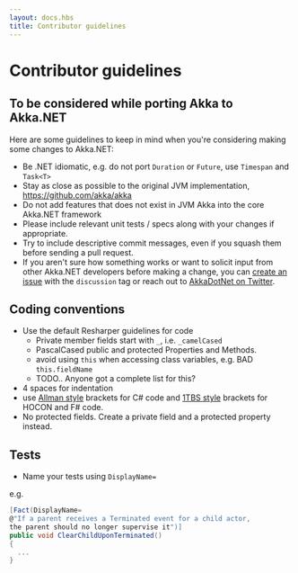 ```yaml
---
layout: docs.hbs
title: Contributor guidelines
---
```

# Contributor guidelines

## To be considered while porting Akka to Akka.NET

Here are some guidelines to keep in mind when you're considering making some
changes to Akka.NET:

- Be .NET idiomatic, e.g. do not port `Duration` or `Future`, use `Timespan`
  and `Task<T>`
- Stay as close as possible to the original JVM implementation,
  https://github.com/akka/akka
- Do not add features that does not exist in JVM Akka into the core Akka.NET
  framework
- Please include relevant unit tests / specs along with your changes if appropriate.
- Try to include descriptive commit messages, even if you squash them before
  sending a pull request.
- If you aren't sure how something works or want to solicit input from other
  Akka.NET developers before making a change, you can [create an issue](https://github.com/akkadotnet/akka.net/issues/new)
  with the `discussion` tag or reach out to [AkkaDotNet on Twitter](https://twitter.com/AkkaDotNet).

## Coding conventions
- Use the default Resharper guidelines for code
  - Private member fields start with `_`, i.e. `_camelCased`
  - PascalCased public and protected Properties and Methods.
  - avoid using `this` when accessing class variables, e.g. BAD `this.fieldName`
  - TODO.. Anyone got a complete list for this?
- 4 spaces for indentation
- use [Allman style](http://en.wikipedia.org/wiki/Indent_style#Allman_style)
  brackets for C# code and [1TBS style](http://en.wikipedia.org/wiki/Indent_style#Variant:_1TBS)
  brackets for HOCON and F# code.
- No protected fields. Create a private field and a protected property instead.

## Tests

- Name your tests using `DisplayName=`

e.g.

```csharp
[Fact(DisplayName=
@"If a parent receives a Terminated event for a child actor,
the parent should no longer supervise it")]
public void ClearChildUponTerminated()
{
  ...
}
```
